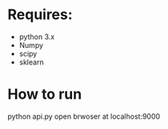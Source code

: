 # Requires:
- python 3.x
- Numpy
- scipy
- sklearn

# How to run
python api.py
open brwoser at localhost:9000
